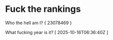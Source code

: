 # Fuck the rankings

Who the hell am I?
{ 23078469 }

What fucking year is it?
[ 2025-10-16T06:36:40Z ]
